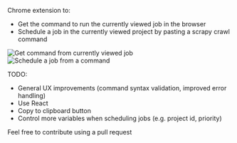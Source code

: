 Chrome extension to:
- Get the command to run the currently viewed job in the browser
- Schedule a job in the currently viewed project by pasting a scrapy crawl
  command

![Get command from currently viewed job](http://i.imgur.com/cDKzM2T.png)
![Schedule a job from a command](http://i.imgur.com/MLdXcAF.png)

TODO:
- General UX improvements (command syntax validation, improved error handling)
- Use React
- Copy to clipboard button
- Control more variables when scheduling jobs (e.g. project id, priority)

Feel free to contribute using a pull request
